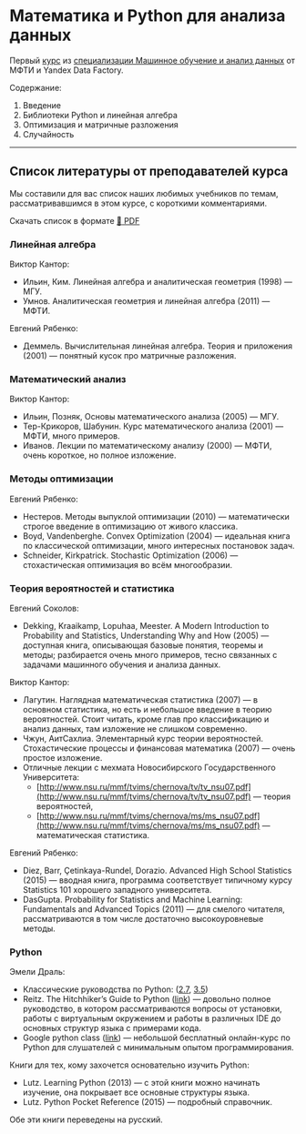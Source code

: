 # Математика и Python для анализа данных

Первый [курс](https://www.coursera.org/learn/mathematics-and-python/) из [специализации Машинное обучение и анализ данных](https://www.coursera.org/specializations/mashinnoye-obucheniye) от МФТИ и Yandex Data Factory.

Содержание:

1. Введение
2. Библиотеки Python и линейная алгебра
3. Оптимизация и матричные разложения
4. Случайность

-------

## Список литературы от преподавателей курса

Мы составили для вас список наших любимых учебников по темам, рассматривавшимся в этом курсе, с короткими комментариями. 

Скачать список в формате [:ledger: PDF](https://github.com/demidovakatya/mashinnoye-obucheniye/blob/master/1-mathematics-and-python/recommendations.pdf)

### Линейная алгебра

Виктор Кантор:

* Ильин, Ким. Линейная алгебра и аналитическая геометрия (1998) — МГУ.
* Умнов. Аналитическая геометрия и линейная алгебра (2011) — МФТИ.

Евгений Рябенко:

* Деммель. Вычислительная линейная алгебра. Теория и приложения (2001) — понятный кусок про матричные разложения.

### Математический анализ

Виктор Кантор:

* Ильин, Позняк, Основы математического анализа (2005) — МГУ.
* Тер-Крикоров, Шабунин. Курс математического анализа (2001) — МФТИ, много примеров.
* Иванов. Лекции по математическому анализу (2000) — МФТИ, очень короткое, но полное изложение.

### Методы оптимизации

Евгений Рябенко:

* Нестеров. Методы выпуклой оптимизации (2010) — математически строгое введение в оптимизацию от живого классика.
* Boyd, Vandenberghe. Convex Optimization (2004) — идеальная книга по классической оптимизации, много интересных постановок задач.
* Schneider, Kirkpatrick. Stochastic Optimization (2006) — стохастическая оптимизация во всём многообразии.

### Теория вероятностей и статистика

Евгений Соколов:

* Dekking, Kraaikamp, Lopuhaa, Meester. A Modern Introduction to Probability and Statistics, Understanding Why and How (2005) — доступная книга, описывающая базовые понятия, теоремы и методы; разбирается очень много примеров, тесно связанных с задачами машинного обучения и анализа данных.

Виктор Кантор:

* Лагутин. Наглядная математическая статистика (2007) — в основном статистика, но есть и небольшое введение в теорию вероятностей. Стоит читать, кроме глав про классификацию и анализ данных, там изложение не слишком современно.
* Чжун, АитСахлиа. Элементарный курс теории вероятностей. Стохастические процессы и финансовая математика (2007) — очень простое изложение.
* Отличные лекции с мехмата Новосибирского Государственного Университета: 
	* [http://www.nsu.ru/mmf/tvims/chernova/tv/tv_nsu07.pdf](http://www.nsu.ru/mmf/tvims/chernova/tv/tv_nsu07.pdf) — теория вероятностей, 
	* [http://www.nsu.ru/mmf/tvims/chernova/ms/ms_nsu07.pdf](http://www.nsu.ru/mmf/tvims/chernova/ms/ms_nsu07.pdf) — математическая статистика.

Евгений Рябенко:

* Diez, Barr, Çetinkaya-Rundel, Dorazio. Advanced High School Statistics (2015) — вводная книга, программа соответствует типичному курсу Statistics 101 хорошего западного университета.
* DasGupta. Probability for Statistics and Machine Learning: Fundamentals and Advanced Topics (2011) — для смелого читателя, рассматриваются в том числе достаточно высокоуровневые методы.

### Python

Эмели Драль:

* Классические руководства по Python: ([2.7](https://docs.python.org/2/tutorial/), [3.5](https://docs.python.org/3/tutorial/))
* Reitz. The Hitchhiker’s Guide to Python ([link](http://docs.python-guide.org/en/latest/)) — довольно полное руководство, в котором рассматриваются вопросы от установки, работы с виртуальным окружением и работы в различных IDE до основных структур языка с примерами кода.
* Google python class ([link](https://developers.google.com/edu/python/)) — небольшой бесплатный онлайн-курс по Python для слушателей с минимальным опытом программирования.

Книги для тех, кому захочется основательно изучить Python:

* Lutz. Learning Python (2013) — с этой книги можно начинать изучение, она покрывает все основные структуры языка.
* Lutz. Python Pocket Reference (2015) — подробный справочник.

Обе эти книги переведены на русский.
